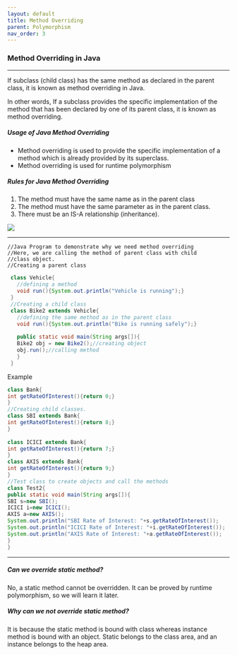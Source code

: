 ```yaml
---
layout: default
title: Method Overriding
parent: Polymorphism
nav_order: 3
---
```

### Method Overriding in Java

-------

If subclass (child class) has the same method as declared in the parent class, it is known as method overriding in Java.

In other words, If a subclass provides the specific implementation of the method that has been declared by one of its parent class, it is known as method overriding.

##### Usage of Java Method Overriding

   - Method overriding is used to provide the specific implementation of a method which is already provided by its superclass.
   - Method overriding is used for runtime polymorphism

##### Rules for Java Method Overriding


   1. The method must have the same name as in the parent class
   2. The method must have the same parameter as in the parent class.
   3. There must be an IS-A relationship (inheritance).
   
![](https://static.javatpoint.com/images/java-rules-for-method-overriding.png)


-----

    //Java Program to demonstrate why we need method overriding  
    //Here, we are calling the method of parent class with child  
    //class object.  
    //Creating a parent class  
```java
 class Vehicle{  
   //defining a method  
   void run(){System.out.println("Vehicle is running");}  
 }  
 //Creating a child class  
 class Bike2 extends Vehicle{  
   //defining the same method as in the parent class  
   void run(){System.out.println("Bike is running safely");}  
   
   public static void main(String args[]){  
   Bike2 obj = new Bike2();//creating object  
   obj.run();//calling method  
   }  
 }  
```


Example
```java
class Bank{  
int getRateOfInterest(){return 0;}  
}  
//Creating child classes.  
class SBI extends Bank{  
int getRateOfInterest(){return 8;}  
}  
  
class ICICI extends Bank{  
int getRateOfInterest(){return 7;}  
}  
class AXIS extends Bank{  
int getRateOfInterest(){return 9;}  
}  
//Test class to create objects and call the methods  
class Test2{  
public static void main(String args[]){  
SBI s=new SBI();  
ICICI i=new ICICI();  
AXIS a=new AXIS();  
System.out.println("SBI Rate of Interest: "+s.getRateOfInterest());  
System.out.println("ICICI Rate of Interest: "+i.getRateOfInterest());  
System.out.println("AXIS Rate of Interest: "+a.getRateOfInterest());  
}  
} 
```

-------

##### Can we override static method?
No, a static method cannot be overridden. It can be proved by runtime polymorphism, so we will learn it later.

##### Why can we not override static method?
It is because the static method is bound with class whereas instance method is bound with an object. Static belongs to the class area, and an instance belongs to the heap area. 

